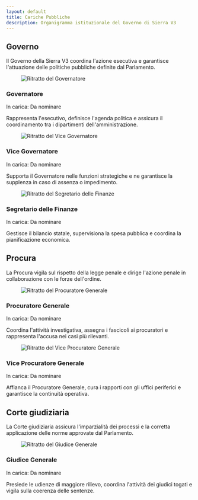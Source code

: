 ```yaml
---
layout: default
title: Cariche Pubbliche
description: Organigramma istituzionale del Governo di Sierra V3
---
```


<section class="content-section">
  <h2>Governo</h2>
  <p>Il Governo della Sierra V3 coordina l'azione esecutiva e garantisce l'attuazione delle politiche pubbliche definite dal Parlamento.</p>
  <div class="governance-grid role-grid">
    <article class="department-card role-card" data-icon="🏛️">
      <figure class="role-media">
        <img src="{{ '/assets/images/placeholder-portrait.svg' | relative_url }}" alt="Ritratto del Governatore" loading="lazy" />
      </figure>
      <div class="role-content">
        <h3>Governatore</h3>
        <p class="role-holder">In carica: <span>Da nominare</span></p>
        <p>Rappresenta l'esecutivo, definisce l'agenda politica e assicura il coordinamento tra i dipartimenti dell'amministrazione.</p>
      </div>
    </article>
    <article class="department-card role-card" data-icon="🤝">
      <figure class="role-media">
        <img src="{{ '/assets/images/placeholder-portrait.svg' | relative_url }}" alt="Ritratto del Vice Governatore" loading="lazy" />
      </figure>
      <div class="role-content">
        <h3>Vice Governatore</h3>
        <p class="role-holder">In carica: <span>Da nominare</span></p>
        <p>Supporta il Governatore nelle funzioni strategiche e ne garantisce la supplenza in caso di assenza o impedimento.</p>
      </div>
    </article>
    <article class="department-card role-card" data-icon="💼">
      <figure class="role-media">
        <img src="{{ '/assets/images/placeholder-portrait.svg' | relative_url }}" alt="Ritratto del Segretario delle Finanze" loading="lazy" />
      </figure>
      <div class="role-content">
        <h3>Segretario delle Finanze</h3>
        <p class="role-holder">In carica: <span>Da nominare</span></p>
        <p>Gestisce il bilancio statale, supervisiona la spesa pubblica e coordina la pianificazione economica.</p>
      </div>
    </article>
  </div>
</section>

<section class="content-section">
  <h2>Procura</h2>
  <p>La Procura vigila sul rispetto della legge penale e dirige l'azione penale in collaborazione con le forze dell'ordine.</p>
  <div class="governance-grid role-grid">
    <article class="department-card role-card" data-icon="⚖️">
      <figure class="role-media">
        <img src="{{ '/assets/images/placeholder-portrait.svg' | relative_url }}" alt="Ritratto del Procuratore Generale" loading="lazy" />
      </figure>
      <div class="role-content">
        <h3>Procuratore Generale</h3>
        <p class="role-holder">In carica: <span>Da nominare</span></p>
        <p>Coordina l'attività investigativa, assegna i fascicoli ai procuratori e rappresenta l'accusa nei casi più rilevanti.</p>
      </div>
    </article>
    <article class="department-card role-card" data-icon="🛡️">
      <figure class="role-media">
        <img src="{{ '/assets/images/placeholder-portrait.svg' | relative_url }}" alt="Ritratto del Vice Procuratore Generale" loading="lazy" />
      </figure>
      <div class="role-content">
        <h3>Vice Procuratore Generale</h3>
        <p class="role-holder">In carica: <span>Da nominare</span></p>
        <p>Affianca il Procuratore Generale, cura i rapporti con gli uffici periferici e garantisce la continuità operativa.</p>
      </div>
    </article>
  </div>
</section>

<section class="content-section">
  <h2>Corte giudiziaria</h2>
  <p>La Corte giudiziaria assicura l'imparzialità dei processi e la corretta applicazione delle norme approvate dal Parlamento.</p>
  <div class="governance-grid role-grid">
    <article class="department-card role-card" data-icon="📜">
      <figure class="role-media">
        <img src="{{ '/assets/images/placeholder-portrait.svg' | relative_url }}" alt="Ritratto del Giudice Generale" loading="lazy" />
      </figure>
      <div class="role-content">
        <h3>Giudice Generale</h3>
        <p class="role-holder">In carica: <span>Da nominare</span></p>
        <p>Presiede le udienze di maggiore rilievo, coordina l'attività dei giudici togati e vigila sulla coerenza delle sentenze.</p>
      </div>
    </article>
  </div>
</section>
